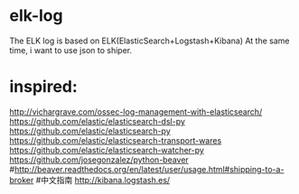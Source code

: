 # elk-log
The ELK log is based on ELK(ElasticSearch+Logstash+Kibana)
At the same time, i want to use json to shiper.
# inspired:
http://vichargrave.com/ossec-log-management-with-elasticsearch/
https://github.com/elastic/elasticsearch-dsl-py
https://github.com/elastic/elasticsearch-py
https://github.com/elastic/elasticsearch-transport-wares
https://github.com/elastic/elasticsearch-watcher-py
https://github.com/josegonzalez/python-beaver
#http://beaver.readthedocs.org/en/latest/user/usage.html#shipping-to-a-broker
#中文指南
http://kibana.logstash.es/
